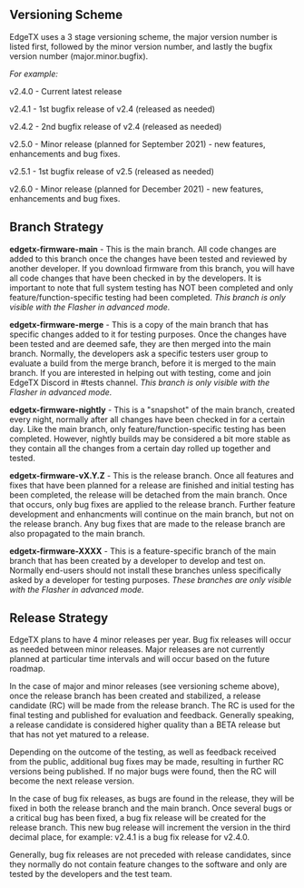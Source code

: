 ## Versioning Scheme

EdgeTX uses a 3 stage versioning scheme, the major version number is listed first, followed by the minor version number, and lastly the bugfix version number (major.minor.bugfix).

*For example:*

v2.4.0 - Current latest release

v2.4.1 - 1st bugfix release of v2.4 (released as needed)

v2.4.2 - 2nd bugfix release of v2.4 (released as needed) 

v2.5.0 - Minor release (planned for September 2021) - new features, enhancements and bug fixes.

v2.5.1 - 1st bugfix release of v2.5 (released as needed)

v2.6.0 - Minor release (planned for December 2021) - new features, enhancements and bug fixes.


## Branch Strategy

**edgetx-firmware-main** - This is the main branch. All code changes are added to this branch once the changes have been tested and reviewed by another developer. If you download firmware from this branch, you will have all code changes that have been checked in by the developers. It is important to note that full system testing has NOT been completed and only feature/function-specific testing had been completed. _This branch is only visible with the Flasher in advanced mode._

**edgetx-firmware-merge** - This is a copy of the main branch that has specific changes added to it for testing purposes. Once the changes have been tested and are deemed safe, they are then merged into the main branch. Normally, the developers ask a specific testers user group to evaluate a build from the merge branch, before it is merged to the main branch. If you are interested in helping out with testing, come and join EdgeTX Discord in #tests channel. _This branch is only visible with the Flasher in advanced mode._

**edgetx-firmware-nightly** - This is a "snapshot" of the main branch, created every night, normally after all changes have been checked in for a certain day. Like the main branch, only feature/function-specific testing has been completed. However, nightly builds may be considered a bit more stable as they contain all the changes from a certain day rolled up together and tested.

**edgetx-firmware-vX.Y.Z** - This is the release branch. Once all features and fixes that have been planned for a release are finished and initial testing has been completed, the release will be detached from the main branch. Once that occurs, only bug fixes are applied to the release branch. Further feature development and enhancments will continue on the main branch, but not on the release branch. Any bug fixes that are made to the release branch are also propagated to the main branch.

**edgetx-firmware-XXXX** - This is a feature-specific branch of the main branch that has been created by a developer to develop and test on. Normally end-users should not install these branches unless specifically asked by a developer for testing purposes. _These branches are only visible with the Flasher in advanced mode._


## Release Strategy

EdgeTX plans to have 4 minor releases per year. Bug fix releases will occur as needed between minor releases. Major releases are not currently planned at particular time intervals and will occur based on the future roadmap.

In the case of major and minor releases (see versioning scheme above), once the release branch has been created and stabilized, a release candidate (RC) will be made from the release branch. The RC is used for the final testing and published for evaluation and feedback. Generally speaking, a release candidate is considered higher quality than a BETA release but that has not yet matured to a release.

Depending on the outcome of the testing, as well as feedback received from the public, additional bug fixes may be made, resulting in further RC versions being published. If no major bugs were found, then the RC will become the next release version.

In the case of bug fix releases, as bugs are found in the release, they will be fixed in both the release branch and the main branch. Once several bugs or a critical bug has been fixed, a bug fix release will be created for the release branch. This new bug release will increment the version in the third decimal place, for example: v2.4.1 is a bug fix release for v2.4.0.

Generally, bug fix releases are not preceded with release candidates, since they normally do not contain feature changes to the software and only are tested by the developers and the test team.